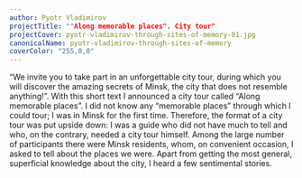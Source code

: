 ```yaml
---
author: Pyotr Vladimirov
projectTitle: ""Along memorable places". City tour"
projectCover: pyotr-vladimirov-through-sites-of-memory-01.jpg
canonicalName: pyotr-vladimirov-through-sites-of-memory
coverColor: "255,0,0"
---
```


“We invite you to take part in an unforgettable city tour, during which you will discover the amazing secrets of Minsk, the city that does not resemble anything!”. 
With this short text I announced a city tour called “Along memorable places”.
I did not know any “memorable places” through which I could tour; I was in Minsk for the first time. Therefore, the format of a city tour was put upside down: I was a guide who did not have much to tell and who, on the contrary, needed a city tour himself. Among the large number of participants there were Minsk residents, whom, on convenient occasion, I asked to tell about the places we were. Apart from getting the most general, superficial knowledge about the city, I heard a few sentimental stories.